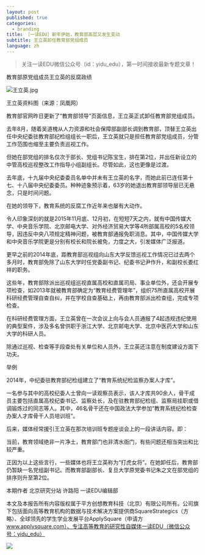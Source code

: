 ```yaml
---
layout: post
published: true
categories:
  - branding
title: ［一读EDU］新年伊始，教育部高层又发生变动
subtitle: 王立英卸任教育部党组成员
language: zh
---
```

> 关注一读EDU微信公众号（id：yidu_edu），第一时间接收最新专题文章！

教育部原党组成员王立英的反腐政绩

![王立英.jpg]({{site.baseurl}}/image/王立英.jpg)

王立英资料图（来源：凤凰网）

教育部官网昨日更新了“教育部领导”页面信息，王立英正式卸任教育部党组成员。
 
去年8月，随着吴道槐从人力资源和社会保障部副部长调到教育部，顶替王立英出任中央纪委驻教育部纪检组组长一职后，王立英就只是担任教育部党组成员，分管工作范围也缩至主要负责巡视工作。
 
但她在部党组的排名仅次于部长、党组书记陈宝生，排在第2位，并出任新设立的中管高校巡视整改工作指导小组副组长。尽管如此，这也更像是过渡。
 
去年底，十九届中央纪委委员名单中并未有王立英的名字，而她此前已连任第十七、十八届中央纪委委员。种种迹象预示着，63岁的她退出教育部领导层已无悬念，只是时间问题。

在她的领导下，教育系统的反腐工作近年来也屡有大动作。

令人印象深刻的就是2015年11月底、12月初，在短短7天之内，就有中国传媒大学、中央音乐学院、北京邮电大学、对外经济贸易大学等4所部属高校的5名校领导，因违反中央八项规定精神问题，被教育部通报免职消息。其中，中国传媒大学和中央音乐学院更是分别有校长和院长被免，力度之大，引发媒体广泛报道。
 
更早之前的2014年底，距教育部巡视组向山东大学反馈巡视工作情况已过去两个多月时，教育部免除了山东大学时任党委副书记、纪委书记尹作升，和副校长娄红祥的职务。
 
这些年，教育部除派出巡视组巡视直属高校和直属司局、事业单位外，还会开展专项检查，如2013年就被教育部确定为“教育经费管理年”，组织75所直属高校开展科研经费管理自查自纠，并在学校自查基础上，再由教育部派出检查组，完成专项检查。

在科研经费管理方面，王立英曾在一次会议上向与会人员通报了4起违规违纪使用的典型案件，涉及多名曾供职于浙江大学、北京邮电大学、北京中医药大学和山东大学的科研人员。

除通过巡视、检查等手段查处有关单位和人员外，王立英还注意在制度建设方面下功夫。

举例

2014年，中纪委驻教育部纪检组建立了“教育系统纪检监察办案人才库”。

一名参与其中的高校纪委人士曾向一读观察员表示，该人才库共90余人，骨干成员主要包括直属高校纪委书记、监察处长，及在驻教育部纪检组、监察局挂职或借调锻炼过的同志等人。其中，46名骨干还在中国政法大学参加“教育系统纪检检查办案人才库骨干人员培训班”。

后来，媒体经常援引王立英在那次培训班专题座谈会上的一段讲话内容。即：
 
当前，教育领域绝非一片净土，教育部门也非清水衙门，有些问题还相当突出和比较严重。
 
正因为以上这些言行，一些媒体也将王立英称为“打虎女将”。在她卸任后，教育部仍暂缺一名党组副书记。而教育部副部长、复旦大学原党委书记朱之文在部党组的排序则升至第2位。
 
本期作者
北京研究分站 许路阳
一读EDU编辑部

本文及本报告所有内容版权属于平方创想教育科技（北京）有限公司所有。公司旗下包括面向高等教育机构的数据与技术解决方案提供商SquareStrategics（方略）、全球领先的学生学业发展平台ApplySquare（申请方 www.applysquare.com）、专注高等教育的研究性自媒体一读EDU（微信公众号：yidu_edu）

![]({{site.baseurl}}/image/640%20(8).jpg)
